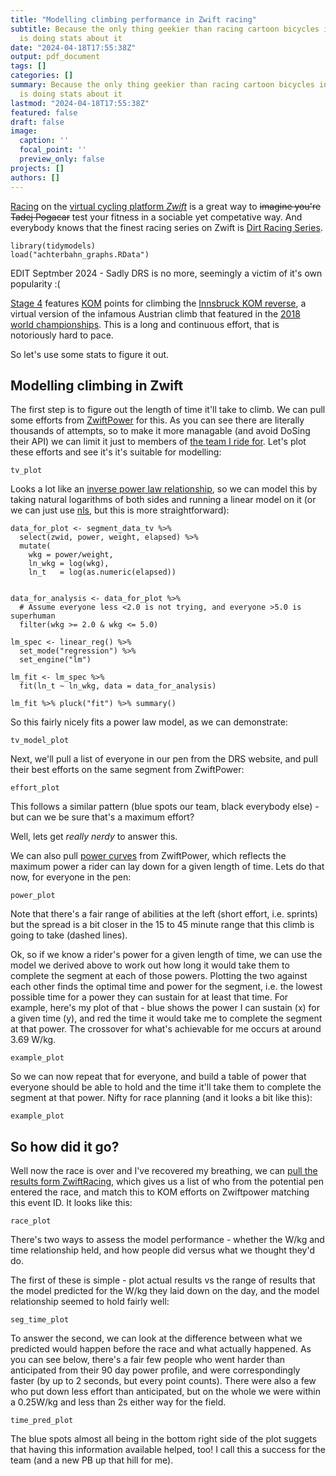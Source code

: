 ```yaml
---
title: "Modelling climbing performance in Zwift racing"
subtitle: Because the only thing geekier than racing cartoon bicycles in the garage
  is doing stats about it
date: "2024-04-18T17:55:38Z"
output: pdf_document
tags: []
categories: []
summary: Because the only thing geekier than racing cartoon bicycles in the garage
  is doing stats about it
lastmod: "2024-04-18T17:55:38Z"
featured: false
draft: false
image:
  caption: ''
  focal_point: ''
  preview_only: false
projects: []
authors: []
---
```

[Racing](https://www.bikeradar.com/advice/fitness-and-training/zwift-racing) on the [virtual cycling platform *Zwift*](https://www.zwift.com) is a great way to ~~imagine you're Tadej Pogacar~~ test your fitness in a sociable yet competative way. And everybody knows that the finest racing series on Zwift is [Dirt Racing Series](https://www.dirtracingseries.com/2024/02/21/dirt-racing-series-season-8/).

``` {r echo=FALSE, message=FALSE}
library(tidymodels)
load("achterbahn_graphs.RData")
```

EDIT Septmber 2024 - Sadly DRS is no more, seemingly a victim of it's own popularity :(

[Stage 4](https://www.dirtracingseries.com/stage-4/) features [KOM](https://rehook.bike/blogs/saddle-slang-the-dictionary-of-cycling-lingo/kom) points for climbing the [Innsbruck KOM reverse](https://zwiftinsider.com/segment/innsbruck-kom-reverse/), a virtual version of the infamous Austrian climb that featured in the [2018 world championships](https://en.wikipedia.org/wiki/2018_UCI_Road_World_Championships). This is a long and continuous effort, that is notoriously hard to pace. 

So let's use some stats to figure it out.

## Modelling climbing in Zwift

The first step is to figure out the length of time it'll take to climb. We can pull some efforts from [ZwiftPower](https://zwiftpower.com/segments.php?id=24) for this. As you can see there are literally thousands of attempts, so to make it more managable (and avoid DoSing their API) we can limit it just to members of [the team I ride for](https://zwiftpower.com/team.php?id=9976). Let's plot these efforts and see it's it's suitable for modelling:

``` {r echo=FALSE, message=FALSE}
tv_plot
```

Looks a lot like an [inverse power law relationship](https://help.reliasoft.com/reference/accelerated_life_testing_data_analysis/alt/inverse_power_law_relationship.html), so we can model this by taking natural logarithms of both sides and running a linear model on it (or we can just use [nls](https://www.rdocumentation.org/packages/stats/versions/3.6.2/topics/nls), but this is more straightforward):

```{r eval = FALSE}
data_for_plot <- segment_data_tv %>% 
  select(zwid, power, weight, elapsed) %>% 
  mutate(
    wkg = power/weight,
    ln_wkg = log(wkg),
    ln_t   = log(as.numeric(elapsed))
    

data_for_analysis <- data_for_plot %>% 
  # Assume everyone less <2.0 is not trying, and everyone >5.0 is superhuman
  filter(wkg >= 2.0 & wkg <= 5.0) 

lm_spec <- linear_reg() %>%
  set_mode("regression") %>%
  set_engine("lm")

lm_fit <- lm_spec %>% 
  fit(ln_t ~ ln_wkg, data = data_for_analysis)
```

```{r}
lm_fit %>% pluck("fit") %>% summary()
```

So this fairly nicely fits a power law model, as we can demonstrate:

``` {r echo=FALSE, message=FALSE}
tv_model_plot
```

Next, we'll pull a list of everyone in our pen from the DRS website, and pull their best efforts on the same segment from ZwiftPower:

``` {r echo=FALSE, message=FALSE}
effort_plot
```

This follows a similar pattern (blue spots our team, black everybody else) - but can we be sure that's a maximum effort?

Well, lets get *really nerdy* to answer this.

We can also pull [power curves](https://www.highnorth.co.uk/articles/power-profiling-cycling) from ZwiftPower, which reflects the maximum power a rider can lay down for a given length of time. Lets do that now, for everyone in the pen:

``` {r echo=FALSE, message=FALSE}
power_plot
```

Note that there's a fair range of abilities at the left (short effort, i.e. sprints) but the spread is a bit closer in the 15 to 45 minute range that this climb is going to take (dashed lines). 

Ok, so if we know a rider's power for a given length of time, we can use the model we derived above to work out how long it would take them to complete the segment at each of those powers. Plotting the two against each other finds the optimal time and power for the segment, i.e. the lowest possible time for a power they can sustain for at least that time. For example, here's my plot of that - blue shows the power I can sustain (x) for a given time (y), and red the time it would take me to complete the segment at that power. The crossover for what's achievable for me occurs at around 3.69 W/kg.

``` {r echo=FALSE, message=FALSE}
example_plot
```

So we can now repeat that for everyone, and build a table of power that everyone should be able to hold and the time it'll take them to complete the segment at that power. Nifty for race planning (and it looks a bit like this):

``` {r echo=FALSE, message=FALSE}
example_plot
```

## So how did it go?

Well now the race is over and I've recovered my breathing, we can [pull the results form ZwiftRacing](https://www.zwiftracing.app/events/4324195), which gives us a list of who from the potential pen entered the race, and match this to KOM efforts on Zwiftpower matching this event ID. It looks like this:

``` {r echo=FALSE, message=FALSE}
race_plot
```

There's two ways to assess the model performance - whether the W/kg and time relationship held, and how people did versus what we thought they'd do.

The first of these is simple - plot actual results vs the range of results that the model predicted for the W/kg they laid down on the day, and the model relationship seemed to hold fairly well:

``` {r echo=FALSE, message=FALSE}
seg_time_plot
```

To answer the second, we can look at the difference between what we predicted would happen before the race and what actually happened. As you can see below, there's a fair few people who went harder than anticipated from their 90 day power profile, and were correspondingly faster (by up to 2 seconds, but every point counts). There were also a few who put down less effort than anticipated, but on the whole we were within a 0.25W/kg and less than 2s either way for the field.

``` {r echo=FALSE, message=FALSE}
time_pred_plot
```

The blue spots almost all being in the bottom right side of the plot suggets that having this information available helped, too! I call this a success for the team (and a new PB up that hill for me).



